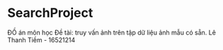 # SearchProject
ĐỒ án môn học
Đề tài: truy vấn ảnh trên tập dữ liệu ảnh mẫu có sẵn.
Lê Thanh Tiềm - 16521214 
